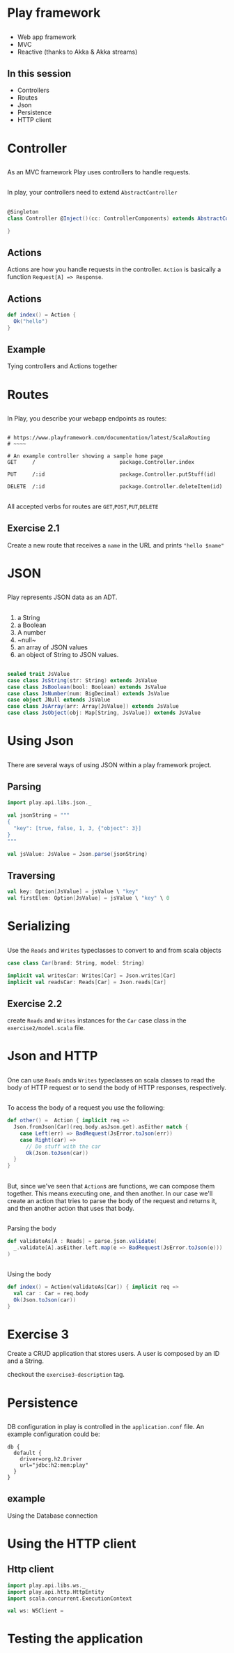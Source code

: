 # Play framework

##

- Web app framework
- MVC
- Reactive (thanks to Akka & Akka streams)

## In this session

- Controllers
- Routes
- Json
- Persistence
- HTTP client

# Controller

##

As an MVC framework Play uses controllers to handle requests.

##

In play, your controllers need to extend `AbstractController`

##

```scala
@Singleton
class Controller @Inject()(cc: ControllerComponents) extends AbstractController(cc) {

}
```

## Actions

Actions are how you handle requests in the controller. `Action` is
basically a function `Request[A] => Response`.

## Actions

```scala
def index() = Action {
  Ok("hello")
}
```

## Example

Tying controllers and Actions together

# Routes

##

In Play, you describe your webapp endpoints as routes:

##

```
# https://www.playframework.com/documentation/latest/ScalaRouting
# ~~~~

# An example controller showing a sample home page
GET     /                           package.Controller.index

PUT     /:id                        package.Controller.putStuff(id)

DELETE  /:id                        package.Controller.deleteItem(id)
```

##

All accepted verbs for routes are `GET`,`POST`,`PUT`,`DELETE`

## Exercise 2.1

Create a new route that receives a `name` in the URL and prints `"hello $name"`


# JSON

##

Play represents JSON data as an ADT.

##

1. a String
2. a Boolean
3. A number
4. ~null~
5. an array of JSON values
6. an object of String to JSON values.

##

```scala
sealed trait JsValue
case class JsString(str: String) extends JsValue
case class JsBoolean(bool: Boolean) extends JsValue
case class JsNumber(num: BigDecimal) extends JsValue
case object JNull extends JsValue
case class JsArray(arr: Array[JsValue]) extends JsValue
case class JsObject(obj: Map[String, JsValue]) extends JsValue
```

# Using Json

##

There are several ways of using JSON within a play framework project.

## Parsing

```scala
import play.api.libs.json._

val jsonString = """
{
  "key": [true, false, 1, 3, {"object": 3}]
}
"""

val jsValue: JsValue = Json.parse(jsonString)
```

## Traversing

```scala
val key: Option[JsValue] = jsValue \ "key"
val firstElem: Option[JsValue] = jsValue \ "key" \ 0
```

# Serializing

##

Use the `Reads` and `Writes` typeclasses to convert to and from scala objects

```scala
case class Car(brand: String, model: String)

implicit val writesCar: Writes[Car] = Json.writes[Car]
implicit val readsCar: Reads[Car] = Json.reads[Car]
```

## Exercise 2.2

create `Reads` and `Writes` instances for the `Car` case class in the
`exercise2/model.scala` file.

# Json and HTTP

##

One can use `Reads` ands `Writes` typeclasses on scala classes to read
the body of HTTP request or to send the body of HTTP responses,
respectively.

##

To access the body of a request you use the following:

```scala
def other() =  Action { implicit req =>
  Json.fromJson[Car](req.body.asJson.get).asEither match {
    case Left(err) => BadRequest(JsError.toJson(err))
    case Right(car) =>
      // Do stuff with the car
      Ok(Json.toJson(car))
  }
}
```

##

But, since we've seen that `Action`s are functions, we can compose
them together.  This means executing one, and then another.  In our
case we'll create an action that tries to parse the body of the
request and returns it, and then another action that uses that body.

##

Parsing the body

```scala
def validateAs[A : Reads] = parse.json.validate(
  _.validate[A].asEither.left.map(e => BadRequest(JsError.toJson(e)))
)
```

##

Using the body

```scala
def index() = Action(validateAs[Car]) { implicit req =>
  val car : Car = req.body
  Ok(Json.toJson(car))
}
```

# Exercise 3

Create a CRUD application that stores users. A user is composed by an
ID and a String.

checkout the `exercise3-description` tag.

# Persistence

##

DB configuration in play is controlled in the `application.conf` file.
An example configuration could be:

```
db {
  default {
    driver=org.h2.Driver
    url="jdbc:h2:mem:play"
  }
}
```

## example

Using the Database connection

# Using the HTTP client

## Http client

```scala
import play.api.libs.ws._
import play.api.http.HttpEntity
import scala.concurrent.ExecutionContext

val ws: WSClient = 
```


# Testing the application

